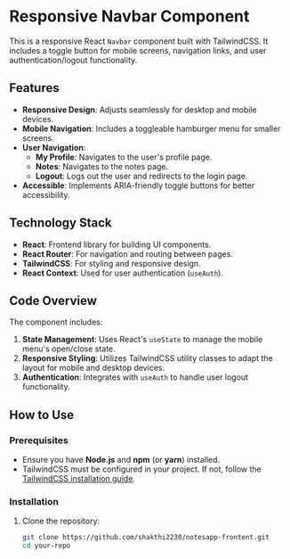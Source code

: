 # Responsive Navbar Component

This is a responsive React `Navbar` component built with TailwindCSS. It includes a toggle button for mobile screens, navigation links, and user authentication/logout functionality.

## Features

- **Responsive Design**: Adjusts seamlessly for desktop and mobile devices.
- **Mobile Navigation**: Includes a toggleable hamburger menu for smaller screens.
- **User Navigation**:
  - **My Profile**: Navigates to the user's profile page.
  - **Notes**: Navigates to the notes page.
  - **Logout**: Logs out the user and redirects to the login page.
- **Accessible**: Implements ARIA-friendly toggle buttons for better accessibility.

## Technology Stack

- **React**: Frontend library for building UI components.
- **React Router**: For navigation and routing between pages.
- **TailwindCSS**: For styling and responsive design.
- **React Context**: Used for user authentication (`useAuth`).

## Code Overview

The component includes:

1. **State Management**: Uses React's `useState` to manage the mobile menu's open/close state.
2. **Responsive Styling**: Utilizes TailwindCSS utility classes to adapt the layout for mobile and desktop devices.
3. **Authentication**: Integrates with `useAuth` to handle user logout functionality.

## How to Use

### Prerequisites
- Ensure you have **Node.js** and **npm** (or **yarn**) installed.
- TailwindCSS must be configured in your project. If not, follow the [TailwindCSS installation guide](https://tailwindcss.com/docs/installation).

### Installation

1. Clone the repository:
   ```bash
   git clone https://github.com/shakthi2230/notesapp-frontent.git
   cd your-repo
